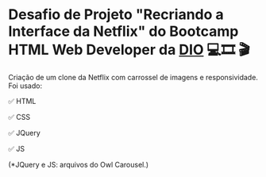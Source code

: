# Desafio de Projeto "Recriando a Interface da Netflix" do Bootcamp HTML Web Developer da [DIO](https://www.dio.me/) 💻🎞 🎬

Criação de um clone da Netflix com carrossel de imagens e responsividade.
Foi usado:

✅ HTML

✅ CSS

✅ JQuery

✅ JS

(*JQuery e JS: arquivos do Owl Carousel.) 